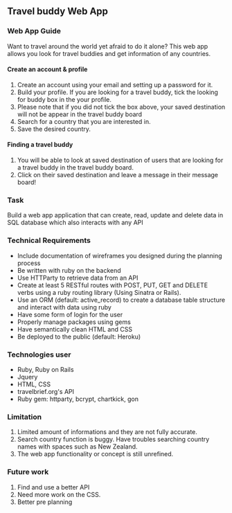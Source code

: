 ## Travel buddy Web App

### Web App Guide
Want to travel around the world yet afraid to do it alone? This web app allows you look for travel buddies and get information of any countries.

#### Create an account & profile
1. Create an account using your email and setting up a password for it.
2. Build your profile. If you are looking for a travel buddy, tick the looking for buddy box in the your profile.
3. Please note that if you did not tick the box above, your saved destination will not be appear in the travel buddy board
3. Search for a country that you are interested in.
4. Save the desired country.

#### Finding a travel buddy
1. You will be able to look at saved destination of users that are looking for a travel buddy in the travel buddy board.
2. Click on their saved destination and leave a message in their message board!

### Task
Build a web app application that can create, read, update and delete data in SQL database which also interacts with any API

### Technical Requirements
- Include documentation of wireframes you designed during the planning process
- Be written with ruby on the backend
- Use HTTParty to retrieve data from an API
- Create at least 5 RESTful routes with POST, PUT, GET and DELETE verbs using a ruby routing library (Using Sinatra or Rails).
- Use an ORM (default: active_record) to create a database table structure and interact with data using ruby
- Have some form of login for the user
- Properly manage packages using gems
- Have semantically clean HTML and CSS
- Be deployed to the public (default: Heroku)

### Technologies user
- Ruby, Ruby on Rails
- Jquery
- HTML, CSS
- travelbrief.org's API
- Ruby gem: httparty, bcrypt, chartkick, gon


### Limitation
1. Limited amount of informations and they are not fully accurate.
2. Search country function is buggy. Have troubles searching country names with spaces such as New Zealand.
3. The web app functionality or concept is still unrefined.

### Future work
1. Find and use a better API
2. Need more work on the CSS.
3. Better pre planning
